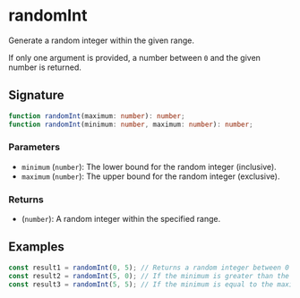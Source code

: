 # randomInt

Generate a random integer within the given range.

If only one argument is provided, a number between `0` and the given number is returned.

## Signature

```typescript
function randomInt(maximum: number): number;
function randomInt(minimum: number, maximum: number): number;
```

### Parameters

- `minimum` (`number`): The lower bound for the random integer (inclusive).
- `maximum` (`number`): The upper bound for the random integer (exclusive).

### Returns

- (`number`): A random integer within the specified range.

## Examples

```typescript
const result1 = randomInt(0, 5); // Returns a random integer between 0 and 5.
const result2 = randomInt(5, 0); // If the minimum is greater than the maximum, an error is thrown
const result3 = randomInt(5, 5); // If the minimum is equal to the maximum, an error is thrown.
```
